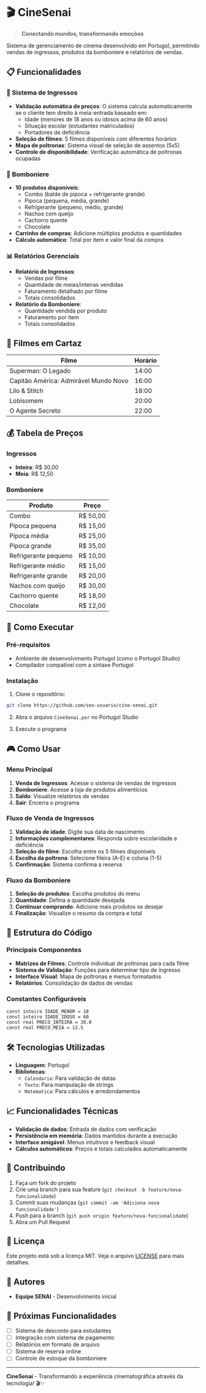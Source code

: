 # 🎬 CineSenai

> **Conectando mundos, transformando emoções**

Sistema de gerenciamento de cinema desenvolvido em Portugol, permitindo vendas de ingressos, produtos da bomboniere e relatórios de vendas.

## 📋 Funcionalidades

### 🎫 Sistema de Ingressos
- **Validação automática de preços**: O sistema calcula automaticamente se o cliente tem direito à meia-entrada baseado em:
  - Idade (menores de 18 anos ou idosos acima de 60 anos)
  - Situação escolar (estudantes matriculados)
  - Portadores de deficiência
- **Seleção de filmes**: 5 filmes disponíveis com diferentes horários
- **Mapa de poltronas**: Sistema visual de seleção de assentos (5x5)
- **Controle de disponibilidade**: Verificação automática de poltronas ocupadas

### 🍿 Bomboniere
- **10 produtos disponíveis**:
  - Combo (balde de pipoca + refrigerante grande)
  - Pipoca (pequena, média, grande)
  - Refrigerante (pequeno, médio, grande)
  - Nachos com queijo
  - Cachorro quente
  - Chocolate
- **Carrinho de compras**: Adicione múltiplos produtos e quantidades
- **Cálculo automático**: Total por item e valor final da compra

### 📊 Relatórios Gerenciais
- **Relatório de Ingressos**:
  - Vendas por filme
  - Quantidade de meias/inteiras vendidas
  - Faturamento detalhado por filme
  - Totais consolidados
- **Relatório da Bomboniere**:
  - Quantidade vendida por produto
  - Faturamento por item
  - Totais consolidados

## 🎯 Filmes em Cartaz

| Filme | Horário |
|-------|---------|
| Superman: O Legado | 14:00 |
| Capitão América: Admirável Mundo Novo | 16:00 |
| Lilo & Stitch | 18:00 |
| Lobisomem | 20:00 |
| O Agente Secreto | 22:00 |

## 💰 Tabela de Preços

### Ingressos
- **Inteira**: R$ 30,00
- **Meia**: R$ 12,50

### Bomboniere
| Produto | Preço |
|---------|-------|
| Combo | R$ 50,00 |
| Pipoca pequena | R$ 15,00 |
| Pipoca média | R$ 25,00 |
| Pipoca grande | R$ 35,00 |
| Refrigerante pequeno | R$ 10,00 |
| Refrigerante médio | R$ 15,00 |
| Refrigerante grande | R$ 20,00 |
| Nachos com queijo | R$ 30,00 |
| Cachorro quente | R$ 18,00 |
| Chocolate | R$ 12,00 |

## 🚀 Como Executar

### Pré-requisitos
- Ambiente de desenvolvimento Portugol (como o Portugol Studio)
- Compilador compatível com a sintaxe Portugol

### Instalação
1. Clone o repositório:
```bash
git clone https://github.com/seu-usuario/cine-senai.git
```

2. Abra o arquivo `CineSenai.por` no Portugol Studio

3. Execute o programa

## 🎮 Como Usar

### Menu Principal
1. **Venda de Ingressos**: Acesse o sistema de vendas de ingressos
2. **Bomboniere**: Acesse a loja de produtos alimentícios
3. **Saldo**: Visualize relatórios de vendas
4. **Sair**: Encerra o programa

### Fluxo de Venda de Ingressos
1. **Validação de idade**: Digite sua data de nascimento
2. **Informações complementares**: Responda sobre escolaridade e deficiência
3. **Seleção do filme**: Escolha entre os 5 filmes disponíveis
4. **Escolha da poltrona**: Selecione fileira (A-E) e coluna (1-5)
5. **Confirmação**: Sistema confirma a reserva

### Fluxo da Bomboniere
1. **Seleção de produtos**: Escolha produtos do menu
2. **Quantidade**: Defina a quantidade desejada
3. **Continuar comprando**: Adicione mais produtos se desejar
4. **Finalização**: Visualize o resumo da compra e total

## 🔧 Estrutura do Código

### Principais Componentes
- **Matrizes de Filmes**: Controle individual de poltronas para cada filme
- **Sistema de Validação**: Funções para determinar tipo de ingresso
- **Interface Visual**: Mapa de poltronas e menus formatados
- **Relatórios**: Consolidação de dados de vendas

### Constantes Configuráveis
```portugol
const inteiro IDADE_MENOR = 18
const inteiro IDADE_IDOSO = 60
const real PRECO_INTEIRA = 30.0
const real PRECO_MEIA = 12.5
```

## 🛠️ Tecnologias Utilizadas

- **Linguagem**: Portugol
- **Bibliotecas**:
  - `Calendario`: Para validação de datas
  - `Texto`: Para manipulação de strings
  - `Matematica`: Para cálculos e arredondamentos

## 📈 Funcionalidades Técnicas

- **Validação de dados**: Entrada de dados com verificação
- **Persistência em memória**: Dados mantidos durante a execução
- **Interface amigável**: Menus intuitivos e feedback visual
- **Cálculos automáticos**: Preços e totais calculados automaticamente

## 🤝 Contribuindo

1. Faça um fork do projeto
2. Crie uma branch para sua feature (`git checkout -b feature/nova-funcionalidade`)
3. Commit suas mudanças (`git commit -am 'Adiciona nova funcionalidade'`)
4. Push para a branch (`git push origin feature/nova-funcionalidade`)
5. Abra um Pull Request

## 📝 Licença

Este projeto está sob a licença MIT. Veja o arquivo [LICENSE](LICENSE) para mais detalhes.

## 👥 Autores

- **Equipe SENAI** - Desenvolvimento inicial

## 🎯 Próximas Funcionalidades

- [ ] Sistema de desconto para estudantes
- [ ] Integração com sistema de pagamento
- [ ] Relatórios em formato de arquivo
- [ ] Sistema de reserva online
- [ ] Controle de estoque da bomboniere

---

**CineSenai** - Transformando a experiência cinematográfica através da tecnologia! 🎬✨
